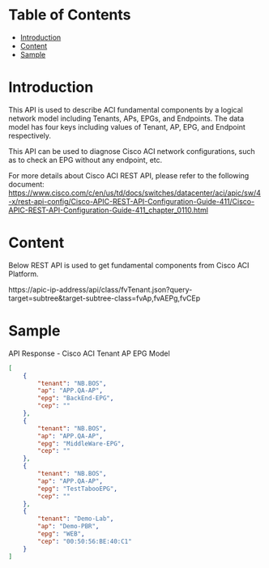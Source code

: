 # Table of Contents
- [Introduction](#introduction)
- [Content](#content)
- [Sample](#sample)



# Introduction <a name="introduction"></a>
This API is used to describe ACI fundamental components by a logical network model including Tenants, APs, EPGs, and Endpoints. 
The data model has four keys including values of Tenant, AP, EPG, and Endpoint respectively. 

This API can be used to diagnose Cisco ACI network configurations, such as to check an EPG without any endpoint, etc.

For more details about Cisco ACI REST API, please refer to the following document: https://www.cisco.com/c/en/us/td/docs/switches/datacenter/aci/apic/sw/4-x/rest-api-config/Cisco-APIC-REST-API-Configuration-Guide-411/Cisco-APIC-REST-API-Configuration-Guide-411_chapter_0110.html


# Content <a name="content"></a>
Below REST API is used to get fundamental components from Cisco ACI Platform. 

https://apic-ip-address/api/class/fvTenant.json?query-target=subtree&target-subtree-class=fvAp,fvAEPg,fvCEp


# Sample <a name="sample"></a>
API Response - Cisco ACI Tenant AP EPG Model

```json
[
    {
        "tenant": "NB.BOS",
        "ap": "APP.QA-AP",
        "epg": "BackEnd-EPG",
        "cep": ""
    },
    {
        "tenant": "NB.BOS",
        "ap": "APP.QA-AP",
        "epg": "MiddleWare-EPG",
        "cep": ""
    },
    {
        "tenant": "NB.BOS",
        "ap": "APP.QA-AP",
        "epg": "TestTabooEPG",
        "cep": ""
    },
    {
        "tenant": "Demo-Lab",
        "ap": "Demo-PBR",
        "epg": "WEB",
        "cep": "00:50:56:BE:40:C1"
    }
]
```